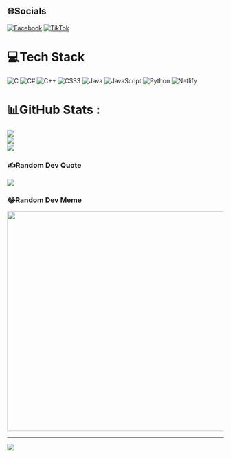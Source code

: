 
## 🌐Socials 
[![Facebook](https://img.shields.io/badge/Facebook-%231877F2.svg?logo=Facebook&logoColor=white)](https://facebook.com/PhanNgocVinh) [![TikTok](https://img.shields.io/badge/TikTok-%23000000.svg?logo=TikTok&logoColor=white)](https://tiktok.com/@Vinhne) 
          
                             
# 💻Tech Stack             
![C](https://img.shields.io/badge/c-%2300599C.svg?style=for-the-badge&logo=c&logoColor=white) ![C#](https://img.shields.io/badge/c%23-%23239120.svg?style=for-the-badge&logo=c-sharp&logoColor=white) ![C++](https://img.shields.io/badge/c++-%2300599C.svg?style=for-the-badge&logo=c%2B%2B&logoColor=white) ![CSS3](https://img.shields.io/badge/css3-%231572B6.svg?style=for-the-badge&logo=css3&logoColor=white) ![Java](https://img.shields.io/badge/java-%23ED8B00.svg?style=for-the-badge&logo=java&logoColor=white) ![JavaScript](https://img.shields.io/badge/javascript-%23323330.svg?style=for-the-badge&logo=javascript&logoColor=%23F7DF1E) ![Python](https://img.shields.io/badge/python-3670A0?style=for-the-badge&logo=python&logoColor=ffdd54) ![Netlify](https://img.shields.io/badge/netlify-%23000000.svg?style=for-the-badge&logo=netlify&logoColor=#00C7B7)
# 📊GitHub Stats :
![](https://github-readme-stats.vercel.app/api?username=Vinh030579&theme=vue&hide_border=false&include_all_commits=false&count_private=false)<br/>
![](https://github-readme-streak-stats.herokuapp.com/?user=Vinh030579&theme=vue&hide_border=false)<br/>
![](https://github-readme-stats.vercel.app/api/top-langs/?username=Vinh030579&theme=vue&hide_border=false&include_all_commits=false&count_private=false&layout=compact)

### ✍️Random Dev Quote  
![](https://quotes-github-readme.vercel.app/api?type=horizontal&theme=radical)
  
### 😂Random Dev Meme
<img src="https://random-memer.herokuapp.com/" width="512px"/> 

--- 
[![](https://visitcount.itsvg.in/api?id=Vinh030579&icon=0&color=0)](https://visitcount.itsvg.in)

